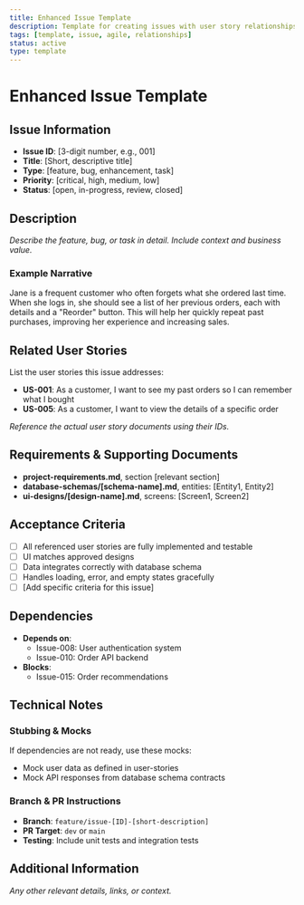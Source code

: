 ```yaml
---
title: Enhanced Issue Template
description: Template for creating issues with user story relationships
tags: [template, issue, agile, relationships]
status: active
type: template
---
```


# Enhanced Issue Template

## Issue Information

- **Issue ID**: [3-digit number, e.g., 001]
- **Title**: [Short, descriptive title]
- **Type**: [feature, bug, enhancement, task]
- **Priority**: [critical, high, medium, low]
- **Status**: [open, in-progress, review, closed]

## Description

_Describe the feature, bug, or task in detail. Include context and business value._

### Example Narrative
Jane is a frequent customer who often forgets what she ordered last time. When she logs in, she should see a list of her previous orders, each with details and a "Reorder" button. This will help her quickly repeat past purchases, improving her experience and increasing sales.

## Related User Stories

List the user stories this issue addresses:

- **US-001**: As a customer, I want to see my past orders so I can remember what I bought
- **US-005**: As a customer, I want to view the details of a specific order

_Reference the actual user story documents using their IDs._

## Requirements & Supporting Documents

- **project-requirements.md**, section [relevant section]
- **database-schemas/[schema-name].md**, entities: [Entity1, Entity2]
- **ui-designs/[design-name].md**, screens: [Screen1, Screen2]

## Acceptance Criteria

- [ ] All referenced user stories are fully implemented and testable
- [ ] UI matches approved designs
- [ ] Data integrates correctly with database schema
- [ ] Handles loading, error, and empty states gracefully
- [ ] [Add specific criteria for this issue]

## Dependencies

- **Depends on**: 
  - Issue-008: User authentication system
  - Issue-010: Order API backend
- **Blocks**: 
  - Issue-015: Order recommendations

## Technical Notes

### Stubbing & Mocks
If dependencies are not ready, use these mocks:
- Mock user data as defined in user-stories
- Mock API responses from database schema contracts

### Branch & PR Instructions
- **Branch**: `feature/issue-[ID]-[short-description]`
- **PR Target**: `dev` or `main`
- **Testing**: Include unit tests and integration tests

## Additional Information

_Any other relevant details, links, or context._